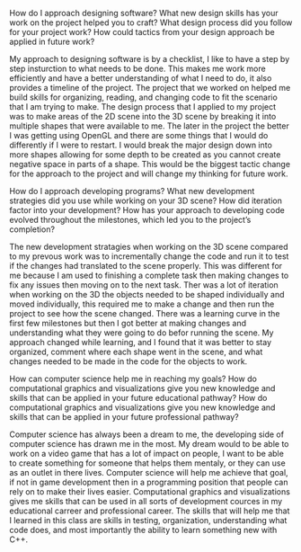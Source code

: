 How do I approach designing software?
What new design skills has your work on the project helped you to craft?
What design process did you follow for your project work?
How could tactics from your design approach be applied in future work?

My approach to designing software is by a checklist, I like to have a step by step insturction to what needs to be done. This makes me work
more efficiently and have a better understanding of what I need to do, it also provides a timeline of the project. The project that we
worked on helped me build skills for organizing, reading, and changing code to fit the scenario that I am trying to make. The design
process that I applied to my project was to make areas of the 2D scene into the 3D scene by breaking it into multiple shapes that were
available to me. The later in the project the better I was getting using OpenGL and there are some things that I would do differently if I
were to restart. I would break the major design down into more shapes allowing for some depth to be created as you cannot create negative
space in parts of a shape. This would be the biggest tactic change for the approach to the project and will change my thinking for future
work.

How do I approach developing programs?
What new development strategies did you use while working on your 3D scene?
How did iteration factor into your development?
How has your approach to developing code evolved throughout the milestones, which led you to the project’s completion?

The new development stratagies when working on the 3D scene compared to my prevous work was to incrementally change the code and run it to
test if the changes had translated to the scene properly. This was different for me because I am used to finishing a complete task then
making changes to fix any issues then moving on to the next task. Ther was a lot of iteration when working on the 3D the objects needed to
be shaped individually and moved individually, this required me to make a change and then run the project to see how the scene changed.
There was a learning curve in the first few milestones but then I got better at making changes and understanding what they were going to
do befor running the scene. My approach changed while learning, and I found that it was better to stay organized, comment where each shape
went in the scene, and what changes needed to be made in the code for the objects to work. 

How can computer science help me in reaching my goals?
How do computational graphics and visualizations give you new knowledge and skills that can be applied in your future educational pathway?
How do computational graphics and visualizations give you new knowledge and skills that can be applied in your future professional pathway?

Computer science has always been a dream to me, the developing side of computer science has drawn me in the most. My dream would to be able
to work on a video game that has a lot of impact on people, I want to be able to create something for someone that helps them mentaly, or
they can use as an outlet in there lives. Computer science will help me achieve that goal, if not in game development then in a programming
position that people can rely on to make their lives easier. Computational graphics and visualizations gives me skills that can be used in
all sorts of development cources in my educational carreer and professional career. The skills that will help me that I learned in this class
are skills in testing, organization, understanding what code does, and most importantly the ability to learn something new with C++.
